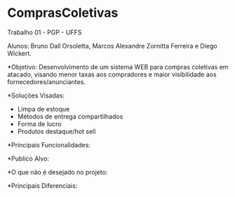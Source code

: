 # ComprasColetivas
Trabalho 01 - PGP - UFFS

Alunos: Bruno Dall Orsoletta, Marcos Alexandre Zornitta Ferreira e Diego Wickert.

*Objetivo: 
Desenvolvimento de um sistema WEB para compras coletivas em atacado, visando menor taxas aos compradores e maior visibilidade aos fornecedores/anunciantes.

*Soluções Visadas:
 - Limpa de estoque
 - Métodos de entrega compartilhados
 - Forma de lucro
 - Produtos destaque/hot sell
 
*Principais Funcionalidades:
  
*Publico Alvo:

*O que não é desejado no projeto:

*Principais Diferenciais:
